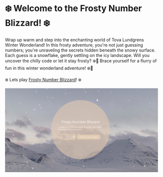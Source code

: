 # ❄️ Welcome to the Frosty Number Blizzard! ❄️
Wrap up warm and step into the enchanting world of Tova Lundgrens Winter Wonderland! In this frosty adventure, you're not just guessing numbers; you're unraveling the secrets hidden beneath the snowy surface. Each guess is a snowflake, gently settling on the icy landscape. Will you uncover the chilly code or let it stay frosty? ❄️🔢 Brace yourself for a flurry of fun in this winter wonderland adventure! ❄️🎲

❄️ Lets play [Frosty Number Blizzard](https://tovalundgren.github.io/FrostyNumberBlizzard/)! ❄️

![Screenshot of the Frosty Number Blizzard game page](FrostyNumberBlizzardPage.png)
